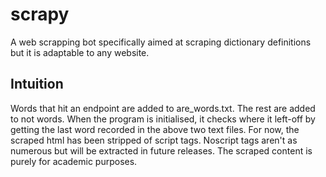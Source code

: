 # scrapy
A web scrapping bot specifically aimed at scraping dictionary definitions but it is adaptable to any website.

## Intuition
Words that hit an endpoint are added to are_words.txt. The rest are added to not words. 
When the program is initialised, it checks where it left-off by getting the last word recorded in the above two text files.
For now, the scraped html has been stripped of script tags. Noscript tags aren't as numerous but will be extracted in future releases.
The scraped content is purely for academic purposes.
